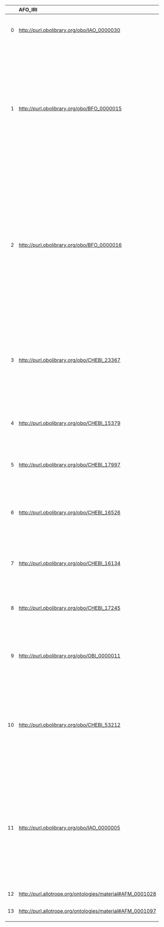 |    | AFO_IRI                                                   | AFO_DESC                                                                                                    | RXNO_IRI                                   | RXNO_DESC                                             | RXNO_DEF                                                                                                                                                                                                                                                                                                                                                        |
|---:|:----------------------------------------------------------|:------------------------------------------------------------------------------------------------------------|:-------------------------------------------|:------------------------------------------------------|:----------------------------------------------------------------------------------------------------------------------------------------------------------------------------------------------------------------------------------------------------------------------------------------------------------------------------------------------------------------|
|  0 | http://purl.obolibrary.org/obo/IAO_0000030                | {'iri': 'http://purl.obolibrary.org/obo/IAO_0000030'}                                                       | http://purl.obolibrary.org/obo/IAO_0000030 | {'iri': 'http://purl.obolibrary.org/obo/IAO_0000030'} | ['A generically dependent continuant that is about some thing. [IAO]']                                                                                                                                                                                                                                                                                          |
|  1 | http://purl.obolibrary.org/obo/BFO_0000015                | {'iri': 'http://purl.obolibrary.org/obo/BFO_0000015'}                                                       | http://purl.obolibrary.org/obo/BFO_0000015 | {'iri': 'http://purl.obolibrary.org/obo/BFO_0000015'} | ['p is a process if p is an occurrent that has temporal proper parts and for some time t, p specifically depends on some material entity at t. [BFO]', locstr("Process, i.e., a physical entity with a temporal evolution that 'has a meaning for the ontologist'", 'en')]                                                                                      |
|  2 | http://purl.obolibrary.org/obo/BFO_0000016                | {'iri': 'http://purl.obolibrary.org/obo/BFO_0000016'}                                                       | http://purl.obolibrary.org/obo/BFO_0000016 | {'iri': 'http://purl.obolibrary.org/obo/BFO_0000016'} | ['B is a disposition means: b is a realizable entity and b’s bearer is some material entity and b is such that if it ceases to exist, then its bearer is physically changed, and b’s realization occurs when and because this bearer is in some special physical circumstances, and this realization occurs in virtue of the bearer’s physical make-up. [BFO]'] |
|  3 | http://purl.obolibrary.org/obo/CHEBI_23367                | {'iri': 'http://purl.obolibrary.org/obo/CHEBI_23367'}                                                       | http://purl.obolibrary.org/obo/CHEBI_23367 | {'iri': 'http://purl.obolibrary.org/obo/CHEBI_23367'} | ['Any constitutionally or isotopically distinct atom, molecule, ion, ion pair, radical, radical ion, complex, conformer etc., identifiable as a separately distinguishable entity. [IUPAC]']                                                                                                                                                                    |
|  4 | http://purl.obolibrary.org/obo/CHEBI_15379                | {'iri': 'http://purl.obolibrary.org/obo/CHEBI_15379'}                                                       | http://purl.obolibrary.org/obo/CHEBI_15379 | {'iri': 'http://purl.obolibrary.org/obo/CHEBI_15379'} | ['An elemental molecule consisting of two bivalently-bonded oxygen atoms. [Allotrope]']                                                                                                                                                                                                                                                                         |
|  5 | http://purl.obolibrary.org/obo/CHEBI_17997                | {'iri': 'http://purl.obolibrary.org/obo/CHEBI_17997'}                                                       | http://purl.obolibrary.org/obo/CHEBI_17997 | {'iri': 'http://purl.obolibrary.org/obo/CHEBI_17997'} | ['An elemental molecule consisting of two trivalently-bonded nitrogen atoms. [CHEBI]']                                                                                                                                                                                                                                                                          |
|  6 | http://purl.obolibrary.org/obo/CHEBI_16526                | {'iri': 'http://purl.obolibrary.org/obo/CHEBI_16526'}                                                       | http://purl.obolibrary.org/obo/CHEBI_16526 | {'iri': 'http://purl.obolibrary.org/obo/CHEBI_16526'} | ['A one-carbon compound with formula CO2 in which the carbon is attached to each oxygen atom by a double bond. [CHEBI]']                                                                                                                                                                                                                                        |
|  7 | http://purl.obolibrary.org/obo/CHEBI_16134                | {'iri': 'http://purl.obolibrary.org/obo/CHEBI_16134'}                                                       | http://purl.obolibrary.org/obo/CHEBI_16134 | {'iri': 'http://purl.obolibrary.org/obo/CHEBI_16134'} | ['An azane that consists of a single nitrogen atom covelently bonded to three hydrogen atoms. [CHEBI]']                                                                                                                                                                                                                                                         |
|  8 | http://purl.obolibrary.org/obo/CHEBI_17245                | {'iri': 'http://purl.obolibrary.org/obo/CHEBI_17245'}                                                       | http://purl.obolibrary.org/obo/CHEBI_17245 | {'iri': 'http://purl.obolibrary.org/obo/CHEBI_17245'} | ['A one-carbon compound in which the carbon is joined only to a single oxygen. [CHEBI]']                                                                                                                                                                                                                                                                        |
|  9 | http://purl.obolibrary.org/obo/OBI_0000011                | {'iri': 'http://purl.obolibrary.org/obo/OBI_0000011'}                                                       | http://purl.obolibrary.org/obo/OBI_0000011 | {'iri': 'http://purl.obolibrary.org/obo/OBI_0000011'} | ['A processual entity that realizes a plan which is the concretization of a plan specification. [IAO]']                                                                                                                                                                                                                                                         |
| 10 | http://purl.obolibrary.org/obo/CHEBI_53212                | {'iri': 'http://purl.obolibrary.org/obo/CHEBI_53212'}                                                       | http://purl.obolibrary.org/obo/CHEBI_53212 | {'iri': 'http://purl.obolibrary.org/obo/CHEBI_53212'} | ['Organonitrogen compounds that are derivatives of isocyanic acid; compounds containing the isocyanate functional group ‒N=C=O (as opposed to the cyanate group, -O-C≡N). [CHEBI]']                                                                                                                                                                             |
| 11 | http://purl.obolibrary.org/obo/IAO_0000005                | {'iri': 'http://purl.obolibrary.org/obo/IAO_0000005'}                                                       | http://purl.obolibrary.org/obo/IAO_0000005 | {'iri': 'http://purl.obolibrary.org/obo/IAO_0000005'} | ['A directive information entity that describes an intended process endpoint. When part of a plan specification the concretization is realized in a planned process in which the bearer tries to effect the world so that the process endpoint is achieved. [IAO]']                                                                                             |
| 12 | http://purl.allotrope.org/ontologies/material#AFM_0001028 | {'label': 'atom', 'prefLabel': 'atom', 'altLabel': None, 'name': 'AFM_0001028'}                             | http://purl.obolibrary.org/obo/CHEBI_33250 | {'label': 'atom'}                                     | []                                                                                                                                                                                                                                                                                                                                                              |
| 13 | http://purl.allotrope.org/ontologies/material#AFM_0001097 | {'label': 'chemical substance', 'prefLabel': 'chemical substance', 'altLabel': None, 'name': 'AFM_0001097'} | http://purl.obolibrary.org/obo/CHEBI_59999 | {'label': 'chemical substance'}                       | []                                                                                                                                                                                                                                                                                                                                                              |
